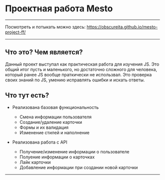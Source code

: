 # Проектная работа Mesto

---

Посмотреть и потыкать можно здесь:
https://obscureita.github.io/mesto-project-ff/

---

## Что это? Чем является?

Данный проект выступал как практическая работа для изучения JS. Это общий итог пусть и маленького, но достаточно сложного для человека, который ранее JS вообще праткически не использвал. Это проверка своих знаний по JS, умению исправлять ошибки и искать ответы.

## Что тут есть?

- Реализована базовая функциональность

  - Смена информации пользователя
  - Создание/удаление карточки
  - Формы и их валидация
  - Изменение стилей и наполнение

- Реализована работа с API
  - Получение/изменение информации о пользователе
  - Полуение информации о карточках
  - Лайк карточки
  - Добавление информации при создании новой карточки

---
